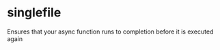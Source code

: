 singlefile
==========

Ensures that your async function runs to completion before it is executed again